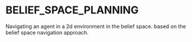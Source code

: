 # BELIEF_SPACE_PLANNING
Navigating an agent in a 2d environment in the belief space. based on the belief space navigation approach.  
